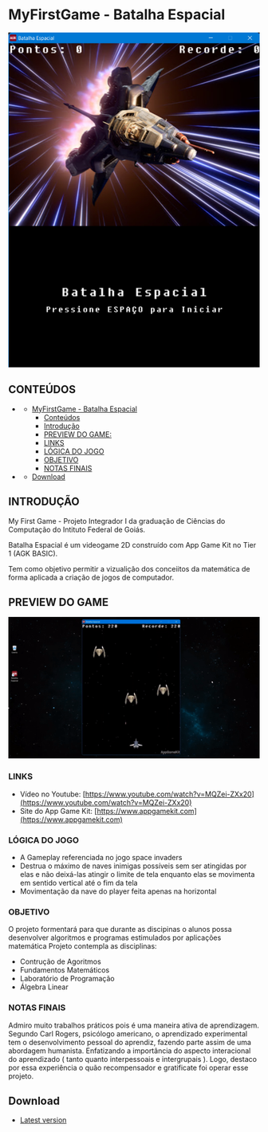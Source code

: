 # MyFirstGame - Batalha Espacial
![preview-menu](https://github.com/eubrunors/MyFirstGame/blob/master/preview-menu.png)

## CONTEÚDOS

- - [MyFirstGame - Batalha Espacial](#MyFirstGmae---Batalha-Espacial)
    - [Conteúdos](#CONTEÚDOS)
    - [Introdução](#INTRODUÇÃO)
    - [PREVIEW DO GAME:](#PREVIEW-DO-GAME)
    - [LINKS](#LINKS)
    - [LÓGICA DO JOGO](#LÓGICA-DO-JOGO)
    - [OBJETIVO](#OBJETIVO)
    - [NOTAS FINAIS](#NOTAS-FINAIS)
- - [Download](#Download)

## INTRODUÇÃO
My First Game - Projeto Integrador I da graduação de Ciências do Computação do Intituto Federal de Goiás.

Batalha Espacial é um videogame 2D construído com App Game Kit no Tier 1 (AGK BASIC). 

Tem como objetivo permitir a vizualição dos conceiitos da matemática de forma aplicada a criação de jogos de computador.

## PREVIEW DO GAME
![preview-batalha-espacial](https://github.com/eubrunors/MyFirstGame/blob/master/preview_batalha_espacial.gif)

### LINKS

- Vídeo no Youtube: [https://www.youtube.com/watch?v=MQZei-ZXx20](https://www.youtube.com/watch?v=MQZei-ZXx20)
- Site do App Game Kit: [https://www.appgamekit.com](https://www.appgamekit.com)

### LÓGICA DO JOGO

- A Gameplay referenciada no jogo space invaders
- Destrua o máximo de naves inimigas possíveis sem ser atingidas por elas e não deixá-las atingir o limite de tela enquanto elas se movimenta em sentido vertical até o fim da tela 
- Movimentação da nave do player feita apenas na horizontal 

### OBJETIVO

O projeto formentará para que durante as discipinas o alunos possa desenvolver algoritmos e programas estimulados por aplicações matemática
Projeto contempla as disciplinas:
- Contrução de Agoritmos
- Fundamentos Matemáticos
- Laboratório de Programação
- Álgebra Linear 


### NOTAS FINAIS

Admiro muito trabalhos práticos pois é uma maneira ativa de aprendizagem.
Segundo Carl Rogers, psicólogo americano, o aprendizado experimental tem o desenvolvimento pessoal do aprendiz, fazendo parte assim de uma abordagem humanista. Enfatizando a importância do aspecto interacional do aprendizado ( tanto quanto interpessoais e intergrupais ).
Logo, destaco por essa experiência o quão recompensador e gratificate foi operar esse projeto.

## Download
* [Latest version](https://github.com/eubrunors/MyFirstGame/archive/master.zip)
